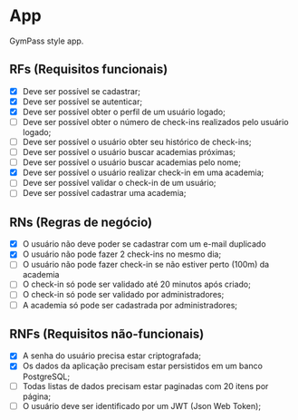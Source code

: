 # App

GymPass style app.

## RFs (Requisitos funcionais)

- [x] Deve ser possível se cadastrar;
- [x] Deve ser possível se autenticar;
- [x] Deve ser possível obter o perfil de um usuário logado;
- [ ] Deve ser possível obter o número de check-ins realizados pelo usuário logado;
- [ ] Deve ser possível o usuário obter seu histórico de check-ins;
- [ ] Deve ser possível o usuário buscar academias próximas;
- [ ] Deve ser possível o usuário buscar academias pelo nome;
- [x] Deve ser possível o usuário realizar check-in em uma academia;
- [ ] Deve ser possível validar o check-in de um usuário;
- [ ] Deve ser possível cadastrar uma academia;

## RNs (Regras de negócio)

- [x] O usuário não deve poder se cadastrar com um e-mail duplicado
- [x] O usuário não pode fazer 2 check-ins no mesmo dia;
- [ ] O usuário não pode fazer check-in se não estiver perto (100m) da academia
- [ ] O check-in só pode ser validado até 20 minutos após criado;
- [ ] O check-in só pode ser validado por administradores;
- [ ] A academia só pode ser cadastrada por administradores;

## RNFs (Requisitos não-funcionais)

- [x] A senha do usuário precisa estar criptografada;
- [x] Os dados da aplicação precisam estar persistidos em um banco PostgreSQL;
- [ ] Todas listas de dados precisam estar paginadas com 20 itens por página;
- [ ] O usuário deve ser identificado por um JWT (Json Web Token);